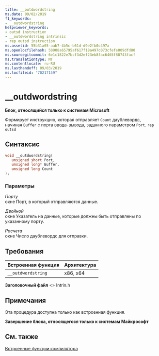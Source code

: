 ```yaml
---
title: __outdwordstring
ms.date: 09/02/2019
f1_keywords:
- __outdwordstring
helpviewer_keywords:
- outsd instruction
- __outdwordstring intrinsic
- rep outsd instruction
ms.assetid: 55b31a65-aab7-4b5c-b61d-d9e2fb0c497a
ms.openlocfilehash: 50908a65795af617f18a497c073cfefe009dfd80
ms.sourcegitcommit: 6e1c1822e7bcf3d2ef23eb8fac6465f88743facf
ms.translationtype: MT
ms.contentlocale: ru-RU
ms.lasthandoff: 09/03/2019
ms.locfileid: "70217159"
---
```

# <a name="__outdwordstring"></a>__outdwordstring

**Блок, относящийся только к системам Microsoft**

Формирует инструкцию, которая отправляет `Count` даублевордс, начиная `Buffer` с порта ввода-вывода, заданного параметром `Port`. `rep outsd`

## <a name="syntax"></a>Синтаксис

```C
void __outdwordstring(
   unsigned short Port,
   unsigned long* Buffer,
   unsigned long Count
);
```

### <a name="parameters"></a>Параметры

*Порту*\
окне Порт, в который отправляются данные.

*Двойной*\
окне Указатель на данные, которые должны быть отправлены по указанному порту.

*Расчета*\
окне Число даублевордс для отправки.

## <a name="requirements"></a>Требования

|Встроенная функция|Архитектура|
|---------------|------------------|
|`__outdwordstring`|x86, x64|

**Заголовочный файл** \<> Intrin.h

## <a name="remarks"></a>Примечания

Эта процедура доступна только как встроенная функция.

**Завершение блока, относящегося только к системам Майкрософт**

## <a name="see-also"></a>См. также

[Встроенные функции компилятора](../intrinsics/compiler-intrinsics.md)
